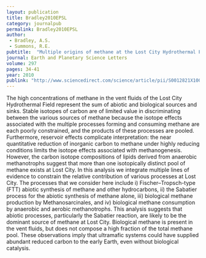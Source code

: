 ```yaml
---
layout: publication
title: Bradley2010EPSL
category: journalpub
permalink: Bradley2010EPSL
author: 
 - Bradley, A.S. 
 - Summons, R.E. 
pubtitle:  "Multiple origins of methane at the Lost City Hydrothermal Field"
journal: Earth and Planetary Science Letters 
volume: 297 
pages: 34-41 
year: 2010
publink: "http://www.sciencedirect.com/science/article/pii/S0012821X10003638"
---
```

The high concentrations of methane in the vent fluids of the Lost City Hydrothermal Field represent the sum of abiotic and biological sources and sinks. Stable isotopes of carbon are of limited value in discriminating between the various sources of methane because the isotope effects associated with the multiple processes forming and consuming methane are each poorly constrained, and the products of these processes are pooled. Furthermore, reservoir effects complicate interpretation: the near quantitative reduction of inorganic carbon to methane under highly reducing conditions limits the isotope effects associated with methanogenesis. However, the carbon isotope compositions of lipids derived from anaerobic methanotrophs suggest that more than one isotopically distinct pool of methane exists at Lost City. In this analysis we integrate multiple lines of evidence to constrain the relative contribution of various processes at Lost City. The processes that we consider here include i) Fischer–Tropsch-type (FTT) abiotic synthesis of methane and other hydrocarbons, ii) the Sabatier process for the abiotic synthesis of methane alone, iii) biological methane production by Methanosarcinales, and iv) biological methane consumption by anaerobic and aerobic methanotrophs. This analysis suggests that abiotic processes, particularly the Sabatier reaction, are likely to be the dominant source of methane at Lost City. Biological methane is present in the vent fluids, but does not compose a high fraction of the total methane pool. These observations imply that ultramafic systems could have supplied abundant reduced carbon to the early Earth, even without biological catalysis.